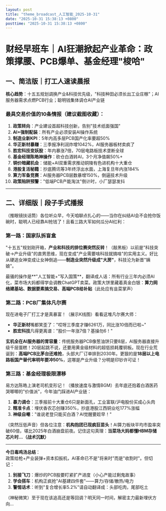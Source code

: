 ```yaml
---
layout: post
title: "theme_broadcast_人工智能_2025-10-31"
date: "2025-10-31 15:38:13 +0800"
posttime: "2025-10-31 15:38:13 +0800"
---
```


# 财经早班车｜AI狂潮掀起产业革命：政策撑腰、PCB爆单、基金经理"梭哈"

## 一、简洁版｜打工人速读晨报
**核心趋势**：十五五规划调换产业&科技优先级，"科技种田必须长出工业庄稼"；AI服务器需求点燃PCB行业；聪明钱集体调仓AI产业链

### 最具交易价值的10条情报（建议截图收藏）：
1. **政策转向**：产业建设首超科技创新，告别"技术纸面强国"  
2. **AI+强制配装**：所有产业必须安装AI操作系统  
3. **制造业新KPI**：5年内高多层PCB国产化率要超50%  
4. **华正新材暴赚**：三季报净利润炸增1042%，AI服务器板材卖疯了  
5. **胜宏科技变妖股**：年内暴涨7倍，70层电路板技术垄断全球  
6. **基金经理陈皓神操作**：砍仓白酒转AI，3个月净值飙50%+  
7. **铜价暗藏机会**：储能+AI双重需求推动铜陵有色进机构十大重仓  
8. **港股复活秘籍**：抄底腾讯等3年终浮出水面，上海复旦年内涨184%  
9. **算力军备竞赛**：AI服务器PCB层数暴增150%，倒逼技术升级  
10. **政策陷阱预警**："低端PCB产能淘汰"倒计时，小厂瑟瑟发抖  

---

## 二、详细版｜段子手式播报  
（推眼镜扶话筒）各位听众早，今天咱聊点扎心的——当你在纠结AI会不会抢你饭碗时，聪明人已经靠AI抢钱了！且看三路大军如何瓜分AI红利：

### 第一路：国家队拆盲盒  
"十五五"规划刚开箱，**产业和科技的排位赛突然反转**！（敲黑板）以前是"科技突破→产业升级"的直男思维，现在变成"产业需要啥科技就搞啥"的实用主义。好比从硬追女神变成让女神倒追——**制造业突然升级成"大房"**，科技沦为新晋"姨娘"。  

最骚的操作是**"人工智能+"写入国策**，翻译成人话：所有行业三年内必须AI化，菜市场大妈都得学会调教ChatGPT卖菜。政策大饼里藏着真金白银：**算力网络建基站、数据要素搞交易、高端PCB给补贴**（此处应有韭菜掌声）


### 第二路：PCB厂集体凡尔赛  
现在进电子厂打工才是真暴富！（展示K线图）看看这堆凡尔赛大师：  
- **华正新材**嘴都笑歪了："哎呀三季度才赚6261万，同比涨10倍而已啦~"  
- **胜宏科技**凡得更离谱："股价一年涨7倍？基操勿6！"  

**玄机全在AI服务器的胃容量**：传统服务器PCB像葱油饼只要8层，AI服务器直接升级千层蛋糕！20层起跳不说，还要用黄金级材料的超低损耗覆铜板。现在行业荒诞到：**高端PCB比茅台还难抢**，头部大厂订单排到2030年。更狠的是**18层以上电路板国产替代率明年要冲50%**，这哪是产业升级？分明是印钞许可证！


### 第三路：基金经理极限漂移  
易方达陈皓上演老司机变形记！（播放速度与激情BGM）去年底还抱着白酒医药哭唧唧的"价值派"，今年油门踩进AI产业链：  
1. **暴力调仓**：三季报前十大重仓6只是新面孔，工业富联/沪电股份买成心头肉  
2. **精准卡点**：埋伏香农芯创赚350%，抄底港股江西铜业吃177%涨幅  
3. **神级自嘲**："谁说老登只能买白酒？AI觉醒要趁早！"  

（突然压低声音）但各位注意：**机构抱团已现疯狂苗头**！AI算力板块平均市盈率突破60倍，堪比2025年白酒崩盘前夜。记住这句真理：**当菜场大妈都懂HBM存储芯片时...（战术沉默）**

---

**今日毒鸡汤总结**：  
政策给枪+产业装弹+资本扣扳机，AI革命已不是"将来时"而是"收割时"。但切记：  
1. **别接飞刀**：爆炒的PCB股要盯紧扩产进度（小心产能过剩鬼故事）  
2. **学会搭车**：机构正疯抢"AI基建四件套"——算力/存储/散热/电力  
3. **警惕话术**：听到"复合增长率5.2%"请自动翻译成：头部吃肉，尾部吃土  

（神秘微笑）至于现在该追高还是等回调？明天同一时间，解密主力最新埋伏方向...
